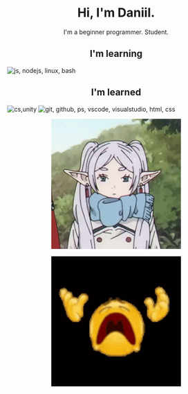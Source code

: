 <h1 align="center">Hi, I'm Daniil.</h1>
<p align="center">I'm a beginner programmer. Student.</p>

<h2 align="center">I'm learning</h2>
<p>
  <img src="https://skillicons.dev/icons?i=js,nodejs,linux,bash" alt="js, nodejs, linux, bash">
</p>

<h2 align="center">I'm learned</h2>
<p>
  <img src="https://skillicons.dev/icons?i=cs,unity" alt="cs,unity" title="basics">
  <img src="https://skillicons.dev/icons?i=git,github,ps,vscode,visualstudio,html,css" alt="git, github, ps, vscode, visualstudio, html, css">
</p>

<!-- <h2 align="center">Contact</h2>
<p align="center">
    <strong>Discord -</strong><em>@ekiari</em> <br/>
    <strong>Telegram -</strong><em>@ekiari</em>
</p> -->

<p align="center">
    <img src="frieren.gif" alt="Frieren elf" width="300px" title="omg Frieren :0"/>
</p>

<!--<h2 align="center">My stats!</h2>
<p align="center">
    <img src="https://github-readme-stats.vercel.app/api?username=ekiari&theme=tokyonight&show_icons=true&hide_rank=true&custom_title=My%20stats&count_private=true&hide_border=true&hide=issues&line_height=24&bg_color=0d1117" alt="Github stats" />
    <img src="https://github-readme-stats.vercel.app/api/top-langs/?username=ekiari&layout=compact&theme=tokyonight&hide_border=true&bg_color=0d1117" />
</p>-->


<p align="center">
    <img src="smile_tanos.gif" alt="Smile Tanos" width="300px"/>
</p>




<!--     <img src="https://github-readme-stats.vercel.app/api/wakatime?username=ekiari" /> -->
